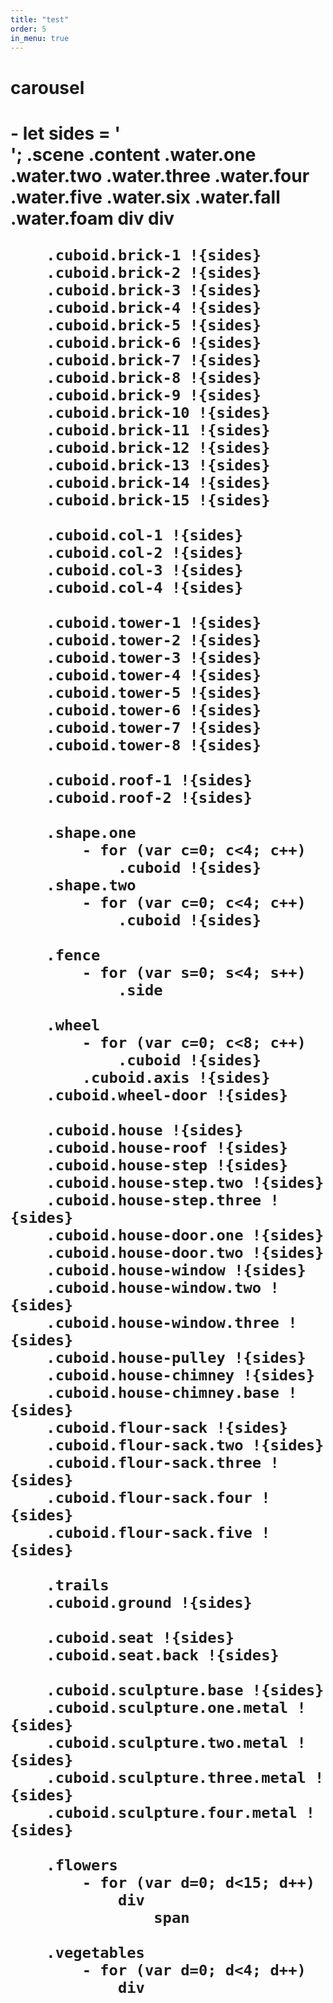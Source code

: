 ```yaml
---
title: "test"
order: 5
in_menu: true
---
```

<h1>carousel</h1>
<h1 class=test>

<html>
- let sides = '<div class="side"></div><div class="side"></div><div class="side"></div><div class="side"></div><div class="side"></div><div class="side"></div>';
.scene
	.content
		.water.one
		.water.two
		.water.three
		.water.four
		.water.five
		.water.six
		.water.fall
		.water.foam
			div
			div
		
		.cuboid.brick-1 !{sides}
		.cuboid.brick-2 !{sides}
		.cuboid.brick-3 !{sides}
		.cuboid.brick-4 !{sides}
		.cuboid.brick-5 !{sides}
		.cuboid.brick-6 !{sides}
		.cuboid.brick-7 !{sides}
		.cuboid.brick-8 !{sides}
		.cuboid.brick-9 !{sides}
		.cuboid.brick-10 !{sides}
		.cuboid.brick-11 !{sides}
		.cuboid.brick-12 !{sides}
		.cuboid.brick-13 !{sides}
		.cuboid.brick-14 !{sides}
		.cuboid.brick-15 !{sides}
		
		.cuboid.col-1 !{sides}
		.cuboid.col-2 !{sides}
		.cuboid.col-3 !{sides}
		.cuboid.col-4 !{sides}
		
		.cuboid.tower-1 !{sides}
		.cuboid.tower-2 !{sides}
		.cuboid.tower-3 !{sides}
		.cuboid.tower-4 !{sides}
		.cuboid.tower-5 !{sides}
		.cuboid.tower-6 !{sides}
		.cuboid.tower-7 !{sides}
		.cuboid.tower-8 !{sides}
		
		.cuboid.roof-1 !{sides}
		.cuboid.roof-2 !{sides}
			
		.shape.one
			- for (var c=0; c<4; c++)
				.cuboid !{sides}
		.shape.two
			- for (var c=0; c<4; c++)
				.cuboid !{sides}
				
		.fence
			- for (var s=0; s<4; s++)
				.side
		
		.wheel
			- for (var c=0; c<8; c++)
				.cuboid !{sides}
			.cuboid.axis !{sides}
		.cuboid.wheel-door !{sides}

		.cuboid.house !{sides}
		.cuboid.house-roof !{sides}
		.cuboid.house-step !{sides}
		.cuboid.house-step.two !{sides}
		.cuboid.house-step.three !{sides}
		.cuboid.house-door.one !{sides}
		.cuboid.house-door.two !{sides}
		.cuboid.house-window !{sides}
		.cuboid.house-window.two !{sides}
		.cuboid.house-window.three !{sides}
		.cuboid.house-pulley !{sides}
		.cuboid.house-chimney !{sides}
		.cuboid.house-chimney.base !{sides}
		.cuboid.flour-sack !{sides}
		.cuboid.flour-sack.two !{sides}
		.cuboid.flour-sack.three !{sides}
		.cuboid.flour-sack.four !{sides}
		.cuboid.flour-sack.five !{sides}

		.trails
		.cuboid.ground !{sides}
		
		.cuboid.seat !{sides}
		.cuboid.seat.back !{sides}
		
		.cuboid.sculpture.base !{sides}
		.cuboid.sculpture.one.metal !{sides}
		.cuboid.sculpture.two.metal !{sides}
		.cuboid.sculpture.three.metal !{sides}
		.cuboid.sculpture.four.metal !{sides}
		
		.flowers
			- for (var d=0; d<15; d++)
				div
					span
		
		.vegetables
			- for (var d=0; d<4; d++)
				div
</html> 